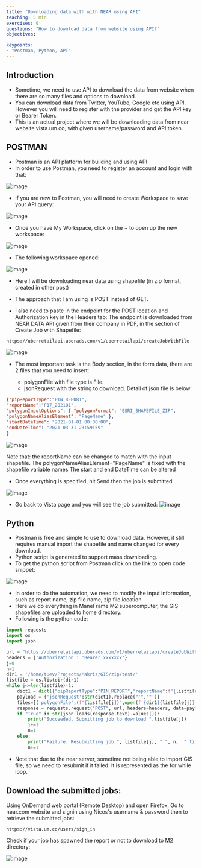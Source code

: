 ```yaml
---
title: "Downloading data with with NEAR using API"
teaching: 5 min
exercises: 0
questions: "How to download data from website using API?"
objectives:

keypoints:
- "Postman, Python, API"
---
```





## Introduction
- Sometime, we need to use API to download the data from website when there are so many files and options to download.
- You can download data from Twitter, YouTube, Google etc using API. However you will need to register with the provider and get the API key or Bearer Token.
- This is an actual project where we will be downloading data from near website vista.um.co, with given username/password and API token.

## POSTMAN

- Postman is an API platform for building and using API
- In order to use Postman, you need to register an account and login with that:

![image](https://user-images.githubusercontent.com/43855029/168138485-100c60bb-ffe6-4270-91e0-88bcf5c6130d.png)

- If you are new to Postman, you will need to create Workspace to save your API query:

![image](https://user-images.githubusercontent.com/43855029/168138620-ea97ac73-a6ee-4130-81e0-bd6cd50b84c9.png)

- Once you have My Workspace, click on the + to open up the new workspace:

![image](https://user-images.githubusercontent.com/43855029/168138778-adf0a92d-e308-46a8-bd89-1f18780099f7.png)

- The following workspace opened:

![image](https://user-images.githubusercontent.com/43855029/168138850-0c2e8a6e-e50e-4fe6-b6fa-15326784cc6c.png)

- Here I will be downloading near data using shapefile (in zip format, created in other post)

- The approach that I am using is POST instead of GET.
- I also need to paste in the endpoint for the POST location and Authorization key in the Headers tab:
The endpoint is downloaded from NEAR DATA API given from their company in PDF, in the section of Create Job with Shapefile:

```bash
https://uberretailapi.uberads.com/v1/uberretailapi/createJobWithFile
```

![image](https://user-images.githubusercontent.com/43855029/168139485-2c7984e4-5099-4086-aee1-1ed12a970c63.png)

- The most important task is the Body section, in the form data, there are 2 files that you need to insert:

    + polygonFile with file type is File.
    + jsonRequest with the string to download. Detail of json file is below:

```json
{"pipReportType":"PIN_REPORT",
"reportName":"F17_2021Q1",
"polygonInputOptions": { "polygonFormat": "ESRI_SHAPEFILE_ZIP",
"polygonNameAliasElement": "PageName" },
"startDateTime": "2021-01-01 00:00:00",
"endDateTime": "2021-03-31 23:59:59"
}
```

![image](https://user-images.githubusercontent.com/43855029/168343025-30961336-e99a-4d72-94d0-3e5ee1c69319.png)


Note that: the reportName can be changed to match with the input shapefile.
The polygonNameAliasElement="PageName" is fixed with the shapefile variable names
The start and end DateTime can be altered

- Once everything is specified, hit Send then the job is submitted

![image](https://user-images.githubusercontent.com/43855029/168140571-8eb5be8a-88fb-43d1-ae92-ef80d0151186.png)

- Go back to Vista page and you will see the job submitted:
![image](https://user-images.githubusercontent.com/43855029/168140674-733120ad-5299-42d0-9558-6b7bef2cd2d5.png)


## Python
- Postman is free and simple to use to download data. However, it still requires manual import the shapefile and name changed for every download.
- Python script is generated to support mass downloading.
- To get the python script from Postman click on the link to open code snippet:

![image](https://user-images.githubusercontent.com/43855029/168147268-ab5b3f1b-496b-4e7a-9dcd-30ee77a3945e.png)

- In order to do the automation, we need to modify the input information, such as report name, zip file name, zip file location 
- Here we do everything in ManeFrame M2 supercomputer, the GIS shapefiles are uploaded to home directory.
- Following is the python code:

```python
import requests
import os
import json

url = "https://uberretailapi.uberads.com/v1/uberretailapi/createJobWithFile"
headers = {'Authorization': 'Bearer xxxxxxx'}    
j=0
n=1
dir1 = '/home/tuev/Projects/Makris/GIS/zip/test/'
listfile = os.listdir(dir1)
while j<=len(listfile)-1:    
    dict1 = dict({"pipReportType":"PIN_REPORT","reportName":f"{listfile[j]}","polygonInputOptions": { "polygonFormat": "ESRI_SHAPEFILE_ZIP","polygonNameAliasElement": "PageName" },"startDateTime": "2021-01-01 00:00:00","endDateTime": "2021-03-31 23:59:59"})
    payload = {'jsonRequest':str(dict1).replace("'",'"')}
    files=[('polygonFile',(f"{listfile[j]}",open(f'{dir1}{listfile[j]}','rb'),'application/zip'))]    
    response = requests.request("POST", url, headers=headers, data=payload, files=files)            
    if "True" in str(json.loads(response.text).values()):
        print("Succeeded. Submitting job to download ",listfile[j])
        j+=1
        n=1
    else:
        print("Failure. Resubmitting job ", listfile[j], " ", n,  " times")
        n+=1
```

- Note that due to the near server, sometime not being able to import GIS file, so we need to resubmit if it failed. It is represented as the for while loop.

## Download the submitted jobs:

Using OnDemand web portal (Remote Desktop) and open Firefox, 
Go to near.com website and signin using Nicos's username & password then to retrieve the submitted jobs:

```
https://vista.um.co/users/sign_in
```

Check if your job has spawned the report or not to download to M2 directory:

![image](https://user-images.githubusercontent.com/43855029/196506189-515b42bd-127d-4f0a-a0d3-c32b886cd66d.png)
